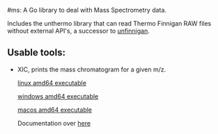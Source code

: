 #ms: A Go library to deal with Mass Spectrometry data.

Includes the unthermo library that can read Thermo Finnigan RAW files without external API's,
a successor to [unfinnigan](http://code.google.com/p/unfinnigan/wiki/FileLayoutOverview).

## Usable tools:

*   XIC, prints the mass chromatogram for a given m/z.

    [linux amd64 executable](https://bitbucket.org/proteinspector/ms/downloads/xic)
  
    [windows amd64 executable](https://bitbucket.org/proteinspector/ms/downloads/xic.exe)
  
    [macos amd64 executable](https://bitbucket.org/proteinspector/ms/downloads/xicmac)
  
    Documentation over [here](https://bitbucket.org/proteinspector/ms/src/master/unthermo/tools/xic.go)